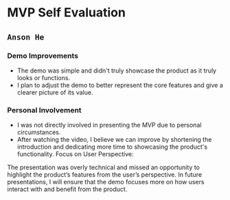 # MVP Self Evaluation

## `Anson He`

### Demo Improvements

- The demo was simple and didn't truly showcase the product as it truly looks or functions.
- I plan to adjust the demo to better represent the core features and give a clearer picture of its value.

### Personal Involvement

- I was not directly involved in presenting the MVP due to personal circumstances.
- After watching the video, I believe we can improve by shortening the introduction and dedicating more time to showcasing the product's functionality.
Focus on User Perspective:

The presentation was overly technical and missed an opportunity to highlight the product’s features from the user’s perspective.
In future presentations, I will ensure that the demo focuses more on how users interact with and benefit from the product.